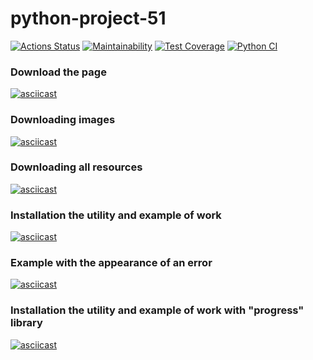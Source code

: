 # python-project-51
[![Actions Status](https://github.com/AlexVSSP/python-project-51/workflows/hexlet-check/badge.svg)](https://github.com/AlexVSSP/python-project-51/actions)
[![Maintainability](https://api.codeclimate.com/v1/badges/6c23c6d3e11f35e93e61/maintainability)](https://codeclimate.com/github/AlexVSSP/python-project-51/maintainability)
[![Test Coverage](https://api.codeclimate.com/v1/badges/6c23c6d3e11f35e93e61/test_coverage)](https://codeclimate.com/github/AlexVSSP/python-project-51/test_coverage)
[![Python CI](https://github.com/AlexVSSP/python-project-50/actions/workflows/pyci.yml/badge.svg)](https://github.com/AlexVSSP/python-project-50/actions/workflows/pyci.yml)


### Download the page
[![asciicast](https://asciinema.org/a/537086.svg)](https://asciinema.org/a/537086)

### Downloading images
[![asciicast](https://asciinema.org/a/540327.svg)](https://asciinema.org/a/540327)

### Downloading all resources
[![asciicast](https://asciinema.org/a/541321.svg)](https://asciinema.org/a/541321)

### Installation the utility and example of work
[![asciicast](https://asciinema.org/a/544505.svg)](https://asciinema.org/a/544505)

### Example with the appearance of an error
[![asciicast](https://asciinema.org/a/544511.svg)](https://asciinema.org/a/544511)

### Installation the utility and example of work with "progress" library
[![asciicast](https://asciinema.org/a/544505.svg)](https://asciinema.org/a/544505)